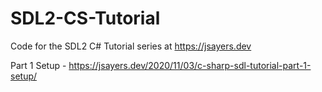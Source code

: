 # SDL2-CS-Tutorial
Code for the SDL2 C# Tutorial series at https://jsayers.dev

Part 1 Setup - https://jsayers.dev/2020/11/03/c-sharp-sdl-tutorial-part-1-setup/
